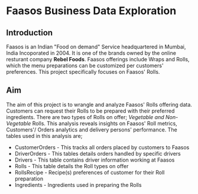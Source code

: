 # Faasos Business Data Exploration

## Introduction 

Faasos is an Indian "Food on demand" Service headquartered in Mumbai, India Incoporated in 2004. It is one of the brands owned by the online resturant company **Rebel Foods**.
Faasos offerings include Wraps and Rolls, which the menu preparations can be customized per customers' preferences. This project specifically focuses on Faasos' Rolls.

## Aim

The aim of this project is to wrangle and analyze Faasos' Rolls offering data. Customers can request their Rolls to be prepared with their preferred ingredients. There are two types of Rolls on offer; *Vegetable and Non-Vegetable* Rolls.
This analysis reveals insights on Faasos' Roll metrics, Customers'/ Orders analytics and delivery persons' performance. The tables used in this analysis are;
- CustomerOrders - This tracks all orders placed by customers to Faasos 
- DriverOrders - This tables details orders handled by specific drivers
- Drivers - This table contains driver information working at Faasos
- Rolls - This table details the Roll types on offer
- RollsRecipe - Recipe(s) preferences of customer for their Roll preparation
- Ingredients - Ingredients used in preparing the Rolls
